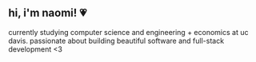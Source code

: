 ## hi, i'm naomi! 💗

currently studying computer science and engineering + economics at uc davis. passionate about building beautiful software and full-stack development <3
